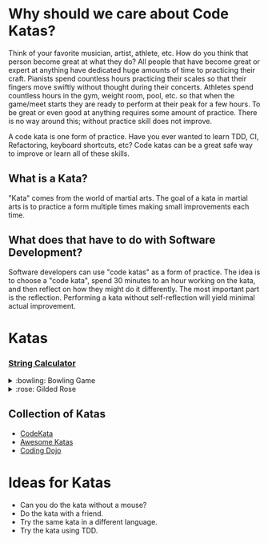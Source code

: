 # Why should we care about Code Katas?

Think of your favorite musician, artist, athlete, etc. How do you think that person become great at what they do?
All people that have become great or expert at anything have dedicated huge amounts of time to practicing their craft.
Pianists spend countless hours practicing their scales so that their fingers move swiftly without thought during their
concerts. Athletes spend countless hours in the gym, weight room, pool, etc. so that when the game/meet starts they are ready
to perform at their peak for a few hours. To be great or even good at anything requires some amount of practice.
There is no way around this; without practice skill does not improve.

A code kata is one form of practice. Have you ever wanted to learn TDD, CI, Refactoring, keyboard shortcuts, etc? 
Code katas can be a great safe way to improve or learn all of these skills.

## What is a Kata?

"Kata" comes from the world of martial arts. The goal of a kata in martial
arts is to practice a form multiple times making small improvements each time.

## What does that have to do with Software Development?

Software developers can use "code katas" as a form of practice. The idea is to 
choose a "code kata", spend 30 minutes to an hour working on the kata, and then reflect
on how they might do it differently. The most important part is the reflection. Performing
a kata without self-reflection will yield minimal actual improvement.

# Katas

  ### [String Calculator](/string-calculator/README.md)
  
  <details>
  <summary> :bowling: Bowling Game</summary>
  https://kata-log.rocks/bowling-game-kata
  </details>
  
  <details>
  <summary> :rose: Gilded Rose</summary>
  https://github.com/emilybache/GildedRose-Refactoring-Kata
  
  [Get Started](/gilded-rose-with-tests/README.md)
  </details>


## Collection of Katas

- [CodeKata](http://codekata.com/)
- [Awesome Katas](https://github.com/gamontal/awesome-katas)
- [Coding Dojo](https://codingdojo.org/kata/)

# Ideas for Katas

- Can you do the kata without a mouse?
- Do the kata with a friend.
- Try the same kata in a different language.
- Try the kata using TDD.


